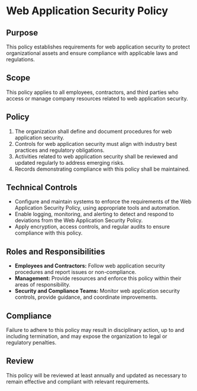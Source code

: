 # Web Application Security Policy

## Purpose

This policy establishes requirements for web application security to protect organizational assets and ensure compliance with applicable laws and regulations.

## Scope

This policy applies to all employees, contractors, and third parties who access or manage company resources related to web application security.

## Policy

1. The organization shall define and document procedures for web application security.
2. Controls for web application security must align with industry best practices and regulatory obligations.
3. Activities related to web application security shall be reviewed and updated regularly to address emerging risks.
4. Records demonstrating compliance with this policy shall be maintained.

## Technical Controls

- Configure and maintain systems to enforce the requirements of the Web Application Security Policy, using appropriate tools and automation.
- Enable logging, monitoring, and alerting to detect and respond to deviations from the Web Application Security Policy.
- Apply encryption, access controls, and regular audits to ensure compliance with this policy.

## Roles and Responsibilities

- **Employees and Contractors:** Follow web application security procedures and report issues or non-compliance.
- **Management:** Provide resources and enforce this policy within their areas of responsibility.
- **Security and Compliance Teams:** Monitor web application security controls, provide guidance, and coordinate improvements.

## Compliance

Failure to adhere to this policy may result in disciplinary action, up to and including termination, and may expose the organization to legal or regulatory penalties.

## Review

This policy will be reviewed at least annually and updated as necessary to remain effective and compliant with relevant requirements.
